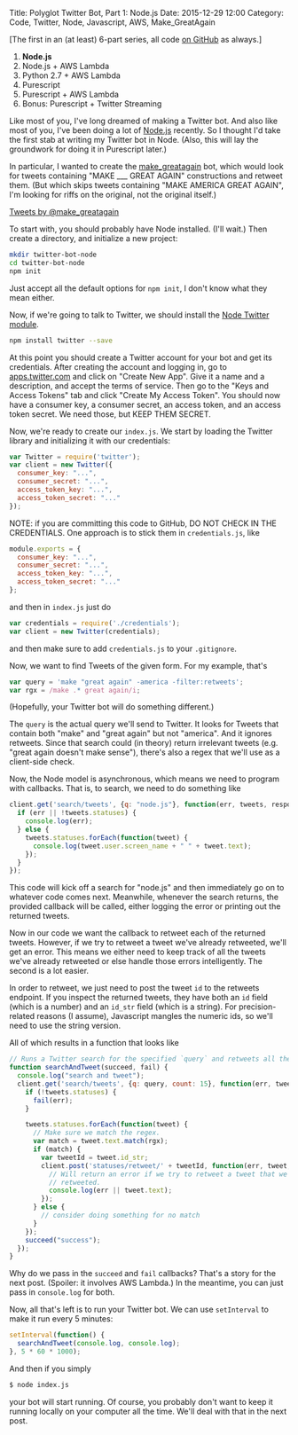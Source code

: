 Title: Polyglot Twitter Bot, Part 1: Node.js
Date: 2015-12-29 12:00
Category: Code, Twitter, Node, Javascript, AWS, Make_GreatAgain

[The first in an (at least) 6-part series, all code <a href = "https://github.com/joelgrus/polyglot-twitter-bot">on GitHub</a> as always.]

1. <b>Node.js</b>
2. Node.js + AWS Lambda
3. Python 2.7 + AWS Lambda
4. Purescript
5. Purescript + AWS Lambda
6. Bonus: Purescript + Twitter Streaming

Like most of you, I've long dreamed of making a Twitter bot.
And also like most of you, I've been doing a lot of
<a href="https://nodejs.org/en/">Node.js</a> recently. So I thought I'd take the first stab
at writing my Twitter bot in Node. (Also, this will lay the groundwork for doing it in
Purescript later.)

In particular, I wanted to create the <a href = "https://twitter.com/make_greatagain">make_greatagain</a>
bot, which would look for tweets containing "MAKE ___ GREAT AGAIN" constructions
and retweet them. (But which skips tweets containing "MAKE AMERICA GREAT AGAIN",
I'm looking for riffs on the original, not the original itself.)

<a class="twitter-timeline" href="https://twitter.com/make_greatagain" data-widget-id="681668898454765568">Tweets by @make_greatagain</a>
<script>!function(d,s,id){var js,fjs=d.getElementsByTagName(s)[0],p=/^http:/.test(d.location)?'http':'https';if(!d.getElementById(id)){js=d.createElement(s);js.id=id;js.src=p+"://platform.twitter.com/widgets.js";fjs.parentNode.insertBefore(js,fjs);}}(document,"script","twitter-wjs");</script>

To start with, you should probably have Node installed. (I'll wait.)
Then create a directory, and initialize a new project:

```bash
mkdir twitter-bot-node
cd twitter-bot-node
npm init
```

Just accept all the default options for `npm init`, I don't know what they mean
either.

Now, if we're going to talk to Twitter, we should install the
<a href = "https://www.npmjs.com/package/twitter">Node Twitter module</a>.

```bash
npm install twitter --save
```

At this point you should create a Twitter account for your bot and get its
credentials. After creating the account and logging in, go to <a href = "https://apps.twitter.com">apps.twitter.com</a>
and click on "Create New App". Give it a name and a description, and accept the terms of service.
Then go to the "Keys and Access Tokens" tab and click "Create My Access Token".
You should now have a consumer key, a consumer secret, an access token, and an
access token secret. We need those, but KEEP THEM SECRET.

Now, we're ready to create our `index.js`.  We start by loading the Twitter library
and initializing it with our credentials:

```js
var Twitter = require('twitter');
var client = new Twitter({
  consumer_key: "...",
  consumer_secret: "...",
  access_token_key: "...",
  access_token_secret: "..."
});
```

NOTE: if you are committing this code to GitHub, DO NOT CHECK IN THE CREDENTIALS.
One approach is to stick them in `credentials.js`, like

```js
module.exports = {
  consumer_key: "...",
  consumer_secret: "...",
  access_token_key: "...",
  access_token_secret: "..."
};
```

and then in `index.js` just do

```js
var credentials = require('./credentials');
var client = new Twitter(credentials);
```

and then make sure to add `credentials.js` to your `.gitignore`.

Now, we want to find Tweets of the given form. For my example, that's

```js
var query = 'make "great again" -america -filter:retweets';
var rgx = /make .* great again/i;
```

(Hopefully, your Twitter bot will do something different.)

The `query` is the actual query we'll send to Twitter. It looks for Tweets that
contain both "make" and "great again" but not "america". And it ignores retweets.
Since that search could (in theory) return irrelevant tweets
(e.g. "great again doesn't make sense"), there's also a regex that we'll use
as a client-side check.

Now, the Node model is asynchronous, which means we need to program with callbacks.
That is, to search, we need to do something like

```js
client.get('search/tweets', {q: "node.js"}, function(err, tweets, response) {
  if (err || !tweets.statuses) {
    console.log(err);
  } else {
    tweets.statuses.forEach(function(tweet) {
      console.log(tweet.user.screen_name + " " + tweet.text);
    });
  }
});
```

This code will kick off a search for "node.js" and then immediately go on to
whatever code comes next. Meanwhile, whenever the search returns,
the provided callback will be called, either logging the error or
printing out the returned tweets.

Now in our code we want the callback to retweet each of the returned tweets.
However, if we try to retweet a tweet we've already retweeted, we'll get an error.
This means we either need to keep track of all the tweets we've already retweeted
or else handle those errors intelligently. The second is a lot easier.

In order to retweet, we just need to post the tweet `id` to the retweets endpoint.
If you inspect the returned tweets, they have both an `id` field (which is a number)
and an `id_str` field (which is a string). For precision-related reasons (I assume),
Javascript mangles the numeric ids, so we'll need to use the string version.

All of which results in a function that looks like

```js
// Runs a Twitter search for the specified `query` and retweets all the results.
function searchAndTweet(succeed, fail) {
  console.log("search and tweet");
  client.get('search/tweets', {q: query, count: 15}, function(err, tweets, response) {
    if (!tweets.statuses) {
      fail(err);
    }

    tweets.statuses.forEach(function(tweet) {
      // Make sure we match the regex.
      var match = tweet.text.match(rgx);
      if (match) {
        var tweetId = tweet.id_str;
        client.post('statuses/retweet/' + tweetId, function(err, tweet, id) {
          // Will return an error if we try to retweet a tweet that we've already
          // retweeted.
          console.log(err || tweet.text);
        });
      } else {
        // consider doing something for no match
      }
    });
    succeed("success");
  });
}
```

Why do we pass in the `succeed` and `fail` callbacks? That's a story for the next
post. (Spoiler: it involves AWS Lambda.) In the meantime, you can just pass in `console.log` for both.

Now, all that's left is to run your Twitter bot. We can use `setInterval` to make
it run every 5 minutes:

```js
setInterval(function() {
  searchAndTweet(console.log, console.log);
}, 5 * 60 * 1000);
```

And then if you simply

```bash
$ node index.js
```

your bot will start running. Of course,
you probably don't want to keep it running locally on your computer all the time.
We'll deal with that in the next post.
